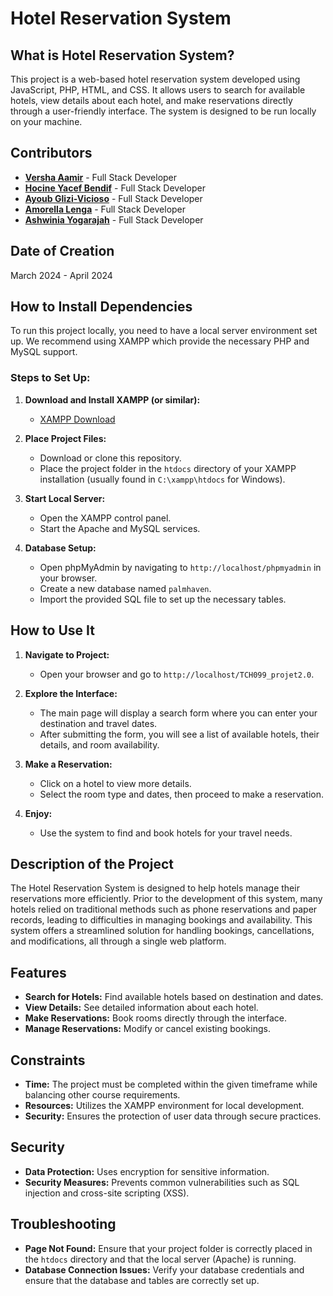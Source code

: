 # Hotel Reservation System

## What is Hotel Reservation System?

This project is a web-based hotel reservation system developed using JavaScript, PHP, HTML, and CSS. It allows users to search for available hotels, view details about each hotel, and make reservations directly through a user-friendly interface. The system is designed to be run locally on your machine.

## Contributors

- **[Versha Aamir](https://github.com/aamir-versha)** - Full Stack Developer
- **[Hocine Yacef Bendif](https://github.com/hocineyacefbendif)** - Full Stack Developer
- **[Ayoub Glizi-Vicioso](https://github.com/Ayoub-Glizi-Vicioso)** - Full Stack Developer
- **[Amorella Lenga](https://github.com/amorella)** - Full Stack Developer
- **[Ashwinia Yogarajah](https://github.com/ashwiniaxo)** - Full Stack Developer

## Date of Creation

March 2024 - April 2024

## How to Install Dependencies

To run this project locally, you need to have a local server environment set up. We recommend using XAMPP which provide the necessary PHP and MySQL support.

### Steps to Set Up:

1. **Download and Install XAMPP (or similar):**
   - [XAMPP Download](https://www.apachefriends.org/index.html)

2. **Place Project Files:**
   - Download or clone this repository.
   - Place the project folder in the `htdocs` directory of your XAMPP installation (usually found in `C:\xampp\htdocs` for Windows).
     
3. **Start Local Server:**
   - Open the XAMPP control panel.
   - Start the Apache and MySQL services.

4. **Database Setup:**
   - Open phpMyAdmin by navigating to `http://localhost/phpmyadmin` in your browser.
   - Create a new database named `palmhaven`.
   - Import the provided SQL file to set up the necessary tables.

## How to Use It

1. **Navigate to Project:**
   - Open your browser and go to `http://localhost/TCH099_projet2.0`.

2. **Explore the Interface:**
   - The main page will display a search form where you can enter your destination and travel dates.
   - After submitting the form, you will see a list of available hotels, their details, and room availability.

3. **Make a Reservation:**
   - Click on a hotel to view more details.
   - Select the room type and dates, then proceed to make a reservation.

4. **Enjoy:**
   - Use the system to find and book hotels for your travel needs.

## Description of the Project

The Hotel Reservation System is designed to help hotels manage their reservations more efficiently. Prior to the development of this system, many hotels relied on traditional methods such as phone reservations and paper records, leading to difficulties in managing bookings and availability. This system offers a streamlined solution for handling bookings, cancellations, and modifications, all through a single web platform.

## Features

- **Search for Hotels:** Find available hotels based on destination and dates.
- **View Details:** See detailed information about each hotel.
- **Make Reservations:** Book rooms directly through the interface.
- **Manage Reservations:** Modify or cancel existing bookings.

## Constraints

- **Time:** The project must be completed within the given timeframe while balancing other course requirements.
- **Resources:** Utilizes the XAMPP environment for local development.
- **Security:** Ensures the protection of user data through secure practices.

## Security

- **Data Protection:** Uses encryption for sensitive information.
- **Security Measures:** Prevents common vulnerabilities such as SQL injection and cross-site scripting (XSS).


## Troubleshooting

- **Page Not Found:** Ensure that your project folder is correctly placed in the `htdocs` directory and that the local server (Apache) is running.
- **Database Connection Issues:** Verify your database credentials and ensure that the database and tables are correctly set up.
